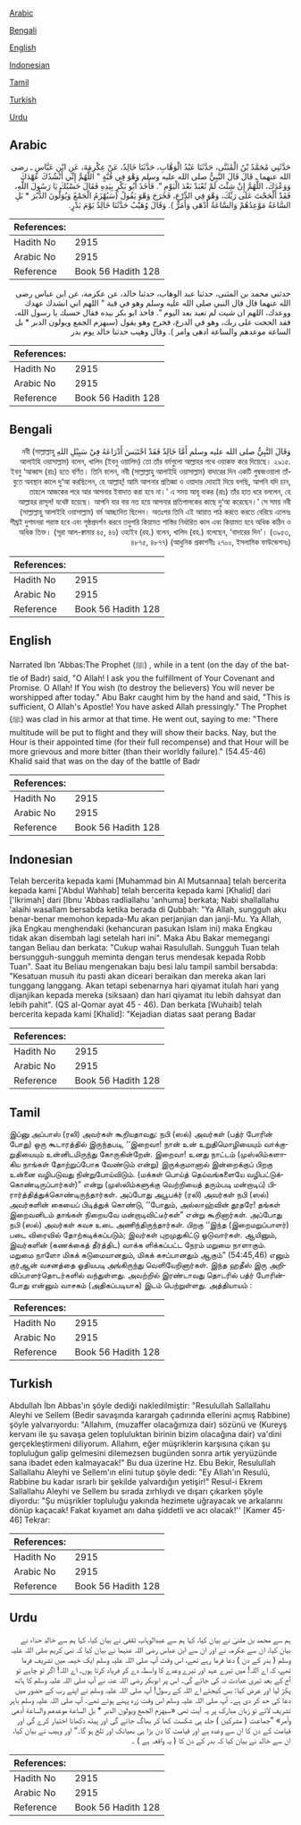 [Arabic](#arabic)

[Bengali](#bengali)

[English](#english)

[Indonesian](#indonesian)

[Tamil](#tamil)

[Turkish](#turkish)

[Urdu](#urdu)

## Arabic


<div dir="rtl" lang="ar" style={{fontSize:'larger',backgroundColor:'#f8f9fa',padding:20}}>
حَدَّثَنِي مُحَمَّدُ بْنُ الْمُثَنَّى، حَدَّثَنَا عَبْدُ الْوَهَّابِ، حَدَّثَنَا خَالِدٌ، عَنْ عِكْرِمَةَ، عَنِ ابْنِ عَبَّاسٍ ـ رضى الله عنهما ـ قَالَ قَالَ النَّبِيُّ صلى الله عليه وسلم وَهْوَ فِي قُبَّةٍ ‏"‏ اللَّهُمَّ إِنِّي أَنْشُدُكَ عَهْدَكَ وَوَعْدَكَ، اللَّهُمَّ إِنْ شِئْتَ لَمْ تُعْبَدْ بَعْدَ الْيَوْمِ ‏"‏‏.‏ فَأَخَذَ أَبُو بَكْرٍ بِيَدِهِ فَقَالَ حَسْبُكَ يَا رَسُولَ اللَّهِ، فَقَدْ أَلْحَحْتَ عَلَى رَبِّكَ، وَهْوَ فِي الدِّرْعِ، فَخَرَجَ وَهْوَ يَقُولُ ‏(‏سَيُهْزَمُ الْجَمْعُ وَيُوَلُّونَ الدُّبُرَ * بَلِ السَّاعَةُ مَوْعِدُهُمْ وَالسَّاعَةُ أَدْهَى وَأَمَرُّ ‏)‏‏.‏ وَقَالَ وُهَيْبٌ حَدَّثَنَا خَالِدٌ يَوْمَ بَدْرٍ‏.‏
</div>
<div style={{backgroundColor:'#f8f9fa',padding:20, marginBottom: 10}}><table> <thead> <tr> <th>References:</th> <th></th> </tr> </thead> <tbody><tr><td>Hadith No</td><td>2915</td></tr><tr><td>Arabic No</td><td>2915</td></tr><tr><td>Reference</td><td>Book 56 Hadith 128</td></tr></tbody></table></div>


<div dir="rtl" lang="ar" style={{fontSize:'larger',backgroundColor:'#f8f9fa',padding:20}}>
حدثني محمد بن المثنى، حدثنا عبد الوهاب، حدثنا خالد، عن عكرمة، عن ابن عباس رضى الله عنهما قال قال النبي صلى الله عليه وسلم وهو في قبة " اللهم اني انشدك عهدك ووعدك، اللهم ان شيت لم تعبد بعد اليوم ". فاخذ ابو بكر بيده فقال حسبك يا رسول الله، فقد الححت على ربك، وهو في الدرع، فخرج وهو يقول (سيهزم الجمع ويولون الدبر * بل الساعة موعدهم والساعة ادهى وامر ). وقال وهيب حدثنا خالد يوم بدر
</div>
<div style={{backgroundColor:'#f8f9fa',padding:20, marginBottom: 10}}><table> <thead> <tr> <th>References:</th> <th></th> </tr> </thead> <tbody><tr><td>Hadith No</td><td>2915</td></tr><tr><td>Arabic No</td><td>2915</td></tr><tr><td>Reference</td><td>Book 56 Hadith 128</td></tr></tbody></table></div>

## Bengali


<div dir="rtl" lang="bn" style={{fontSize:'larger',backgroundColor:'#f8f9fa',padding:20}}>
وَقَالَ النَّبِيُّ صلى الله عليه وسلم أَمَّا خَالِدٌ فَقَدْ احْتَبَسَ أَدْرَاعَهُ فِيْ سَبِيْلِ اللهِ নবী (সাল্লাল্লাহু আলাইহি ওয়াসাল্লাম) বলেন, খালিদ (ইবনু ওয়ালিদ) তো তাঁর বর্মগুলো আল্লাহর পথে ওয়াকফ করে দিয়েছে। ২৯১৫. ইবনু ‘আব্বাস (রাঃ) হতে বর্ণিত। তিনি বলেন, নবী (সাল্লাল্লাহু আলাইহি ওয়াসাল্লাম) বাদারের দিন একটি গুম্বজওয়ালা তাঁবুতে অবস্থান কালে দু‘আ করছিলেন, হে আল্লাহ্! আমি আপনার প্রতিজ্ঞা ও ওয়াদার দোহাই দিয়ে বলছি, আপনি যদি চান, তাহলে আজকের পরে আর আপনার ইবাদাত করা হবে না।’ এ সময় আবূ বাকর (রাঃ) তাঁর হাত ধরে বললেন, হে আল্লাহর রাসূল! যথেষ্ট হয়েছে। আপনি বার বার নত হয়ে আপনার প্রতিপালকের কাছে দু‘আ করেছেন।’ সে সময় নবী (সাল্লাল্লাহু আলাইহি ওয়াসাল্লাম) বর্ম আচ্ছাদিত ছিলেন। অতঃপর তিনি এই আয়াত পাঠ করতে করতে বেরিয়ে এলেনঃ শীঘ্রই দুশমনরা পরাস্ত হবে এবং পৃষ্ঠপ্রদর্শন করবে তদুপরি কিয়ামত শাস্তির নির্ধারিত কাল এবং কিয়ামত হবে অধিক কঠিন ও অধিক তিক্ত। (সূরা আল-ক্বামার ৪৫, ৪৬) ওহাইব (রহ.) বলেন, খালিদ (রহ.) বলেছেন, ‘বাদারের দিন’। (৩৯৫৩, ৪৮৭৫, ৪৮৭৭) (আধুনিক প্রকাশনীঃ ২৭০০, ইসলামিক ফাউন্ডেশনঃ)
</div>
<div style={{backgroundColor:'#f8f9fa',padding:20, marginBottom: 10}}><table> <thead> <tr> <th>References:</th> <th></th> </tr> </thead> <tbody><tr><td>Hadith No</td><td>2915</td></tr><tr><td>Arabic No</td><td>2915</td></tr><tr><td>Reference</td><td>Book 56 Hadith 128</td></tr></tbody></table></div>

## English


<div dir="ltr" lang="en" style={{fontSize:'larger',backgroundColor:'#f8f9fa',padding:20}}>
Narrated Ibn 'Abbas:The Prophet (ﷺ) , while in a tent (on the day of the battle of Badr) said, "O Allah! I ask you the fulfillment of Your Covenant and Promise. O Allah! If You wish (to destroy the believers) You will never be worshipped after today." Abu Bakr caught him by the hand and said, "This is sufficient, O Allah's Apostle! You have asked Allah pressingly." The Prophet (ﷺ) was clad in his armor at that time. He went out, saying to me: "There multitude will be put to flight and they will show their backs. Nay, but the Hour is their appointed time (for their full recompense) and that Hour will be more grievous and more bitter (than their worldly failure)." (54.45-46) Khalid said that was on the day of the battle of Badr
</div>
<div style={{backgroundColor:'#f8f9fa',padding:20, marginBottom: 10}}><table> <thead> <tr> <th>References:</th> <th></th> </tr> </thead> <tbody><tr><td>Hadith No</td><td>2915</td></tr><tr><td>Arabic No</td><td>2915</td></tr><tr><td>Reference</td><td>Book 56 Hadith 128</td></tr></tbody></table></div>

## Indonesian


<div dir="ltr" lang="id" style={{fontSize:'larger',backgroundColor:'#f8f9fa',padding:20}}>
Telah bercerita kepada kami [Muhammad bin Al Mutsannaa] telah bercerita kepada kami ['Abdul Wahhab] telah bercerita kepada kami [Khalid] dari ['Ikrimah] dari [Ibnu 'Abbas radliallahu 'anhuma] berkata; Nabi shallallahu 'alaihi wasallam bersabda ketika berada di Qubbah: "Ya Allah, sungguh aku benar-benar memohon kepada-Mu akan perjanjian dan janji-Mu. Ya Allah, jika Engkau menghendaki (kehancuran pasukan Islam ini) maka Engkau tidak akan disembah lagi setelah hari ini". Maka Abu Bakar memegangi tangan Beliau dan berkata: "Cukup wahai Rasulullah. Sungguh Tuan telah bersungguh-sungguh meminta dengan terus mendesak kepada Robb Tuan". Saat itu Beliau mengenakan baju besi lalu tampil sambil bersabda: "Kesatuan musuh itu pasti akan diceari beraikan dan mereka akan lari tunggang langgang. Akan tetapi sebenarnya hari qiyamat itulah hari yang dijanjikan kepada mereka (siksaan) dan hari qiyamat itu lebih dahsyat dan lebih pahit". (QS al-Qomar ayat 45 - 46). Dan berkata [Wuhaib] telah bercerita kepada kami [Khalid]: "Kejadian diatas saat perang Badar
</div>
<div style={{backgroundColor:'#f8f9fa',padding:20, marginBottom: 10}}><table> <thead> <tr> <th>References:</th> <th></th> </tr> </thead> <tbody><tr><td>Hadith No</td><td>2915</td></tr><tr><td>Arabic No</td><td>2915</td></tr><tr><td>Reference</td><td>Book 56 Hadith 128</td></tr></tbody></table></div>

## Tamil


<div dir="ltr" lang="ta" style={{fontSize:'larger',backgroundColor:'#f8f9fa',padding:20}}>
இப்னு அப்பாஸ் (ரலி) அவர்கள் கூறியதாவது: நபி (ஸல்) அவர்கள் (பத்ர் போரின் போது) ஒரு கூடாரத்தில் இருந்தபடி, ‘‘இறைவா! நான் உன் உறுதிமொழியையும் வாக்குறுதியையும் உன்னிடமிருந்து கோருகின்றேன். இறைவா! உனது நாட்டம் (முஸ்லிம்களாகிய நாங்கள் தோற்றுப்போக வேண்டும் என்று) இருக்குமானால் இன்றைக்குப் பிறகு உன்னை வழிபடுவது நின்றுபோய்விடும். (மக்கள் பொய்த் தெய்வங்களையே வழிபட்டுக்கொண்டிருப்பார்கள்)” என்று (முஸ்லிம்களுக்கு வெற்றியைத் தரும்படி மன்றாடிப்) பிரார்த்தித்துக்கொண்டிருந்தார்கள். அப்போது அபூபக்ர் (ரலி) அவர்கள் நபி (ஸல்) அவர்களின் கையைப் பிடித்துக் கொண்டு, ‘‘போதும், அல்லாஹ்வின் தூதரே! தங்கள் இறைவனிடம் தாங்கள் நிறையவே மன்றாடிவிட்டீர்கள்” என்று கூறினார்கள். அப்போது நபி (ஸல்) அவர்கள் கவச உடை அணிந்திருந்தார்கள். பிறகு ‘‘இந்த (இறைமறுப்பாளர்) படை விரைவில் தோற்கடிக்கப்படும்; இவர்கள் புறமுதுகிட்டு ஓடுவார்கள். ஆயினும், இவர்களின் (கணக்கைத் தீர்த்திட) வாக்க ளிக்கப்பட்ட நேரம் மறுமை நாளாகும். மறுமை நாளோ மிகக் கடுமையானதும், மிகக் கசப்பானதும் ஆகும்” (54:45,46) எனும் குர்ஆன் வசனத்தை ஓதியபடி அங்கிருந்து வெளியேறினார்கள். இந்த ஹதீஸ் இரு அறிவிப்பாளர்தொடர்களில் வந்துள்ளது. அவற்றில் இரண்டாவது தொடரில் பத்ர் போரின்போது என்னும் வாசகம் (அதிகப்படியாக) இடம் பெற்றுள்ளது. அத்தியாயம் :
</div>
<div style={{backgroundColor:'#f8f9fa',padding:20, marginBottom: 10}}><table> <thead> <tr> <th>References:</th> <th></th> </tr> </thead> <tbody><tr><td>Hadith No</td><td>2915</td></tr><tr><td>Arabic No</td><td>2915</td></tr><tr><td>Reference</td><td>Book 56 Hadith 128</td></tr></tbody></table></div>

## Turkish


<div dir="ltr" lang="tr" style={{fontSize:'larger',backgroundColor:'#f8f9fa',padding:20}}>
Abdullah İbn Abbas'ın şöyle dediği nakledilmiştir: "Resulullah Sallallahu Aleyhi ve Sellem (Bedir savaşında karargah çadırında ellerini açmış Rabbine) şöyle yalvarıyordu: "Allahım, (muzaffer olacağımıza dair) sözünü ve (Kureyş kervanı ile şu savaşa gelen topluluktan birinin bizim olacağına dair) va'dini gerçekleştirmeni diliyorum. Allahım, eğer müşriklerin karşısına çıkan şu topluluğun galip gelmesini dilemezsen bugünden sonra artık yeryüzünde sana ibadet eden kalmayacak!" Bu dua üzerine Hz. Ebu Bekir, Resulullah Sallallahu Aleyhi ve Sellem'ın elini tutup şöyle dedi: "Ey Allah'ın Resulü, Rabbine bu kadar ısrarlı bir şekilde yalvardığın yetişir!" Resul-i Ekrem Sallallahu Aleyhi ve Sellem bu sırada zırhlıydı ve dışarı çıkarken şöyle diyordu: "Şu müşrikler topluluğu yakında hezimete uğrayacak ve arkalarını dönüp kaçacak! Fakat kıyamet anı daha şiddetli ve acı olacak!'' [Kamer 45-46] Tekrar:
</div>
<div style={{backgroundColor:'#f8f9fa',padding:20, marginBottom: 10}}><table> <thead> <tr> <th>References:</th> <th></th> </tr> </thead> <tbody><tr><td>Hadith No</td><td>2915</td></tr><tr><td>Arabic No</td><td>2915</td></tr><tr><td>Reference</td><td>Book 56 Hadith 128</td></tr></tbody></table></div>

## Urdu


<div dir="rtl" lang="ur" style={{fontSize:'larger',backgroundColor:'#f8f9fa',padding:20}}>
ہم سے محمد بن مثنیٰ نے بیان کیا، کہا ہم سے عبدالوہاب ثقفی نے بیان کیا، کہا ہم سے خالد حذاء نے بیان کیا، ان سے عکرمہ نے اور ان سے ابن عباس رضی اللہ عنہما نے بیان کیا کہ نبی کریم صلی اللہ علیہ وسلم ( بدر کے دن ) دعا فرما رہے تھے، اس وقت آپ صلی اللہ علیہ وسلم ایک خیمہ میں تشریف فرما تھے، کہ اے اللہ! میں تیرے عہد اور تیرے وعدے کا واسطہ دے کر فریاد کرتا ہوں۔ اے اللہ! اگر تو چاہے تو آج کے بعد تیری عبادت نہ کی جائے گی۔ اس پر ابوبکر رضی اللہ عنہ نے آپ صلی اللہ علیہ وسلم کا ہاتھ پکڑ لیا اور عرض کیا: بس کیجئے اے اللہ کے رسول! آپ صلی اللہ علیہ وسلم نے اپنے رب کے حضور میں دعا کی حد کر دی ہے۔ آپ صلی اللہ علیہ وسلم اس وقت زرہ پہنے ہوئے تھے۔ آپ صلی اللہ علیہ وسلم باہر تشریف لائے تو زبان مبارک پر یہ آیت تھی «سيهزم الجمع ويولون الدبر * بل الساعة موعدهم والساعة أدهى وأمر» ”جماعت ( مشرکین ) جلد ہی شکست کھا کر بھاگ جائے گی اور پیٹھ دکھانا اختیار کرے گی اور قیامت کے دن کا ان سے وعدہ ہے اور قیامت کا دن بڑا ہی بھیانک اور تلخ ہو گا۔“ اور وہیب نے بیان کیا، ان سے خالد نے بیان کیا کہ بدر کے دن کا ( یہ واقعہ ہے ) ۔
</div>
<div style={{backgroundColor:'#f8f9fa',padding:20, marginBottom: 10}}><table> <thead> <tr> <th>References:</th> <th></th> </tr> </thead> <tbody><tr><td>Hadith No</td><td>2915</td></tr><tr><td>Arabic No</td><td>2915</td></tr><tr><td>Reference</td><td>Book 56 Hadith 128</td></tr></tbody></table></div>